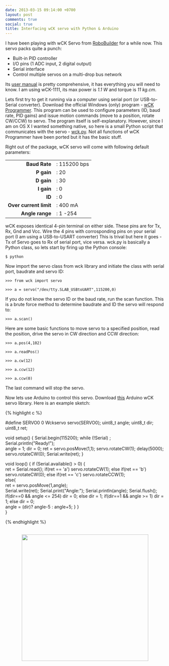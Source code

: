 ```yaml
---
date: 2013-03-15 09:14:00 +0700
layout: post
comments: true
social: true
title: Interfacing wCK servo with Python & Arduino
---
```

I have been playing with wCK Servo from [RoboBuilder][1] for a while now. This servo packs quite a punch:

- Built-in PID controller
- I/O pins (1 ADC input, 2 digital output)
- Serial interface 
- Control multiple servos on a multi-drop bus network

Its [user manual][2] is pretty comprehensive, it has everything you will need to know. I am using wCK-1111, its max power is *1.1 W* and torque is *11 kg.cm*. 

Lets first try to get it running via a computer using serial port (or USB-to-Serial converter). Download the official Windows (only) program - [wCK Programmer][3]. This program can be used to configure parameters (ID, baud rate, PID gains) and issue motion commands (move to a position, rotate CW/CCW) to servo. The program itself is self-explanatory. However, since I am on OS X I wanted something native, so here is a small Python script that communicates with the servo - [wck.py][4]. Not all functions of wCK Programmer have been ported but it has the basic stuff.

Right out of the package, wCK servo will come with following default parameters:

| | | 
|---------:|:---|
| **Baud Rate** |: 115200 bps |
| **P gain**	|: 20		 |
| **D gain**  	|: 30 		 |
| **I gain**  	|: 0			 | 
| **ID** 		|: 0			 |
| **Over current limit** |: 400 mA |
| **Angle range** |: 1 -254 |

wCK exposes identical 4-pin terminal on either side. These pins are for Tx, Rx, Gnd and Vcc. Wire the 4 pins with corrosponding pins on your serial port (I am using a USB-to-USART converter) This is trival but here it goes - Tx of Servo goes to Rx of serial port, vice versa. wck.py is basically a Python class, so lets start by firing up the Python console: 

`$ python`

Now import the servo class from wck library and initiate the class with serial port, baudrate and servo ID:

`>>> from wck import servo`
	
`>>> a = servo("/dev/tty.SLAB_USBtoUART",115200,0)`

If you do not know the servo ID or the baud rate, run the scan function. This is a brute force method to determine baudrate and ID the servo will respond to:

`>>> a.scan()`

Here are some basic functions to move servo to a specified position, read the position, drive the servo in CW direction and CCW direction:

`>>> a.pos(4,102)`

`>>> a.readPos()`

`>>> a.cw(12)`

`>>> a.ccw(12)`

`>>> a.ccw(0)`

The last command will stop the servo.	

Now lets use Arduino to control this servo. Download [this][5] Arduino wCK servo library. Here is an example sketch:

<div class='code'>
{% highlight c %}

#define SERVO0  0
Wckservo servo(SERVO0);
uint8_t angle;
uint8_t dir;
uint8_t ret;

void setup() { 
  Serial.begin(115200); 
  while (!Serial) 
  ;  
  Serial.println("Ready!");  
  angle = 1;
  dir = 0;
  ret = servo.posMove(1,1);
  servo.rotateCW(1);
  delay(5000);  
  servo.rotateCW(0);
  Serial.write(ret);
} 

void loop() { 
  if (Serial.available() > 0) {    
    ret = Serial.read();
    if(ret == 'a')
      servo.rotateCW(1);
    else if(ret == 'b')
      servo.rotateCW(0);
    else if(ret == 'c')
      servo.rotateCCW(1);  
    else{  
      ret = servo.posMove(1,angle);           
      Serial.write(ret);
      Serial.print("Angle:");
      Serial.println(angle);
      Serial.flush();
      if(dir==0 && angle <= 254)
        dir = 0;
      else
        dir = 1;
      if(dir==1 && angle >= 1)
        dir = 1;
      else
        dir = 0;  
      angle = (dir)? angle-5 : angle+5;
    }
  }  
} 


{% endhighlight %}
</div>
<br>
<center><img src="{{ site.url }}/img/posts/wck-arduino.jpg" width="400px"/></center>
 
[1]: http://www.robobuilder.net/eng/
[2]: http://robosavvy.com/RoboSavvyPages/Robobuilder/robobuilder-creator-users-manual.pdf
[3]: http://www.robobuilder.net/eng/board/board_down/board_index.asp?cmd=view&page=1&info_ref=17&info_idx=17&w=&k=C&board_type=picture&board_gubun=default&board_name=morgue&title_name=
[4]: http://github.com/prashanta/wck.py
[5]: http://github.com/prashanta/wckservo
